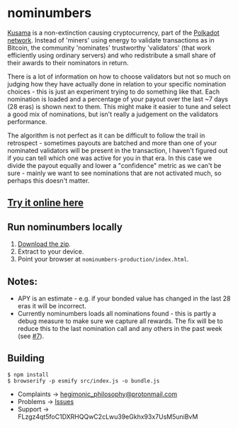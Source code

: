 # nominumbers

[Kusama](https://kusama.network) is a non-extinction causing cryptocurrency, part of the
[Polkadot network](https://polkadot.network/). Instead of 'miners' using energy to validate
transactions as in Bitcoin, the community 'nominates' trustworthy
'validators' (that work efficiently using ordinary servers) and
who redistribute a small share of their awards to their nominators in
return.

There is a lot of information on how to choose validators but not so
much on judging how they have actually done in relation to your
specific nomination choices - this is just an experiment trying to do
something like that. Each nomination is loaded and a percentage of
your payout over the last ~7 days (28 eras) is shown next to
them. This might make it easier to tune and select a good mix of
nominations, but isn't really a judgement on the validators
performance.

The algorithm is not perfect as it can be difficult to follow the
trail in retrospect - sometimes payouts are batched and more than one
of your nominated validators will be present in the transaction, I
haven't figured out if you can tell which one was active for you in
that era. In this case we divide the payout equally and lower a
"confidence" metric as we can't be sure - mainly we want to see
nominations that are not activated much, so perhaps this doesn't
matter.

## [Try it online here](https://playing-with-dust.github.io/nominumbers/)

## Run nominumbers locally

1. [Download the zip](https://github.com/playing-with-dust/nominumbers/archive/refs/heads/production.zip).
2. Extract to your device.
3. Point your browser at `nominumbers-production/index.html`.

## Notes:

* APY is an estimate - e.g. if your bonded value has changed in the
  last 28 eras it will be incorrect.
* Currently nominumbers loads all nominations found - this is partly a
  debug	measure to make sure we capture all rewards. The fix will be to
  reduce this to the last nomination call and any others in the past
  week (see [#7](https://github.com/playing-with-dust/nominumbers/issues/7)). 
 
## Building

    $ npm install
    $ browserify -p esmify src/index.js -o bundle.js

* Complaints -> hegimonic_philosophy@protonmail.com
* Problems -> [Issues](https://github.com/playing-with-dust/nominumbers/issues)
* Support -> FLzgz4qt5foC1DXRHQQwC2cLwu39eGkhx93x7UsM5uniBvM


